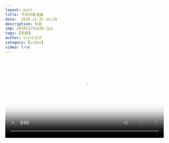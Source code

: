 ```yaml
---
layout: post
title: 今天训练准备
date:  2020-11-25 14:28
description: 抖音
img: 202011251428.jpg
tags: [视频]
author: 小小小汉子
category: [video]
video: true
---
```

<video controls loop preload="auto" poster="/assets/img/202011251428.jpg" width="100%" src="https://img.xnan.top/%E5%B8%85%E5%93%A5%E8%A7%86%E9%A2%91/%E5%B0%8F%E5%B0%8F%E5%B0%8F%E6%B1%89%E5%AD%90/%E4%BB%8A%E6%97%A5%E8%AE%AD%E7%BB%83%E5%87%86%E5%A4%87.mp4"></video>
     
